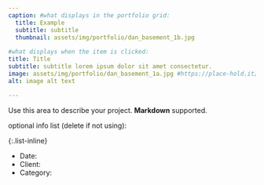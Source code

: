 ```yaml
---
caption: #what displays in the portfolio grid:
  title: Example
  subtitle: subtitle
  thumbnail: assets/img/portfolio/dan_basement_1b.jpg
  
#what displays when the item is clicked:
title: Title
subtitle: subtitle lorem ipsum dolor sit amet consectetur.
image: assets/img/portfolio/dan_basement_1a.jpg #https://place-hold.it/400x300 main image, can be a link or a file in assets/img/portfolio
alt: image alt text

---
```

Use this area to describe your project. **Markdown** supported.

optional info list (delete if not using):

{:.list-inline} 
- Date: 
- Client: 
- Category: 

